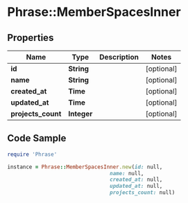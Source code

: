 # Phrase::MemberSpacesInner

## Properties

Name | Type | Description | Notes
------------ | ------------- | ------------- | -------------
**id** | **String** |  | [optional] 
**name** | **String** |  | [optional] 
**created_at** | **Time** |  | [optional] 
**updated_at** | **Time** |  | [optional] 
**projects_count** | **Integer** |  | [optional] 

## Code Sample

```ruby
require 'Phrase'

instance = Phrase::MemberSpacesInner.new(id: null,
                                 name: null,
                                 created_at: null,
                                 updated_at: null,
                                 projects_count: null)
```


